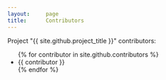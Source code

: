 ```yaml
---
layout:     page
title:      Contributors
---
```


Project "{{ site.github.project_title }}" contributors:

<ul>
  {% for contributor in site.github.contributors %}
    <li>
       {{ contributor }}
    </li>
  {% endfor %}
</ul>
